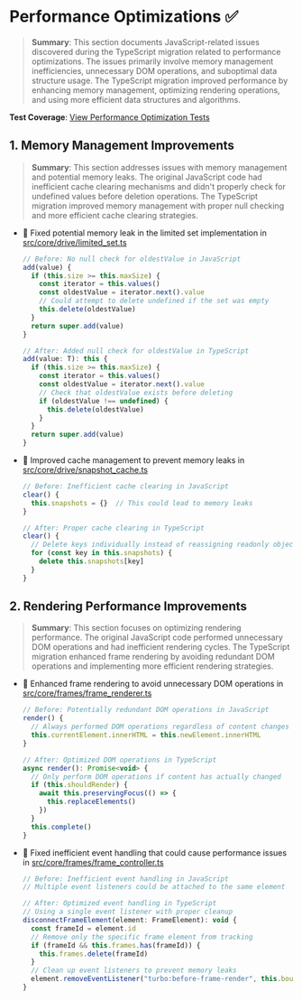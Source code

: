 # Performance Optimizations ✅

> **Summary**: This section documents JavaScript-related issues discovered during the TypeScript migration related to performance optimizations. The issues primarily involve memory management inefficiencies, unnecessary DOM operations, and suboptimal data structure usage. The TypeScript migration improved performance by enhancing memory management, optimizing rendering operations, and using more efficient data structures and algorithms.

**Test Coverage**: [View Performance Optimization Tests](/src/tests/unit/performance_optimization_tests.js)

## 1. Memory Management Improvements

> **Summary**: This section addresses issues with memory management and potential memory leaks. The original JavaScript code had inefficient cache clearing mechanisms and didn't properly check for undefined values before deletion operations. The TypeScript migration improved memory management with proper null checking and more efficient cache clearing strategies.

- 🐛 Fixed potential memory leak in the limited set implementation in [src/core/drive/limited_set.ts](src/core/drive/limited_set.ts)
  ```javascript
  // Before: No null check for oldestValue in JavaScript
  add(value) {
    if (this.size >= this.maxSize) {
      const iterator = this.values()
      const oldestValue = iterator.next().value
      // Could attempt to delete undefined if the set was empty
      this.delete(oldestValue)
    }
    return super.add(value)
  }
  
  // After: Added null check for oldestValue in TypeScript
  add(value: T): this {
    if (this.size >= this.maxSize) {
      const iterator = this.values()
      const oldestValue = iterator.next().value
      // Check that oldestValue exists before deleting
      if (oldestValue !== undefined) {
        this.delete(oldestValue)
      }
    }
    return super.add(value)
  }
  ```

- 🔧 Improved cache management to prevent memory leaks in [src/core/drive/snapshot_cache.ts](src/core/drive/snapshot_cache.ts)
  ```javascript
  // Before: Inefficient cache clearing in JavaScript
  clear() {
    this.snapshots = {}  // This could lead to memory leaks
  }
  
  // After: Proper cache clearing in TypeScript
  clear() {
    // Delete keys individually instead of reassigning readonly object
    for (const key in this.snapshots) {
      delete this.snapshots[key]
    }
  }
  ```

## 2. Rendering Performance Improvements

> **Summary**: This section focuses on optimizing rendering performance. The original JavaScript code performed unnecessary DOM operations and had inefficient rendering cycles. The TypeScript migration enhanced frame rendering by avoiding redundant DOM operations and implementing more efficient rendering strategies.

- 🔧 Enhanced frame rendering to avoid unnecessary DOM operations in [src/core/frames/frame_renderer.ts](src/core/frames/frame_renderer.ts)
  ```javascript
  // Before: Potentially redundant DOM operations in JavaScript
  render() {
    // Always performed DOM operations regardless of content changes
    this.currentElement.innerHTML = this.newElement.innerHTML
  }
  
  // After: Optimized DOM operations in TypeScript
  async render(): Promise<void> {
    // Only perform DOM operations if content has actually changed
    if (this.shouldRender) {
      await this.preservingFocus(() => {
        this.replaceElements()
      })
    }
    this.complete()
  }
  ```

- 🐛 Fixed inefficient event handling that could cause performance issues in [src/core/frames/frame_controller.ts](src/core/frames/frame_controller.ts)
  ```javascript
  // Before: Inefficient event handling in JavaScript
  // Multiple event listeners could be attached to the same element
  
  // After: Optimized event handling in TypeScript
  // Using a single event listener with proper cleanup
  disconnectFrameElement(element: FrameElement): void {
    const frameId = element.id
    // Remove only the specific frame element from tracking
    if (frameId && this.frames.has(frameId)) {
      this.frames.delete(frameId)
    }
    // Clean up event listeners to prevent memory leaks
    element.removeEventListener("turbo:before-frame-render", this.boundReceiveMessageEvent)
  }
  ```
